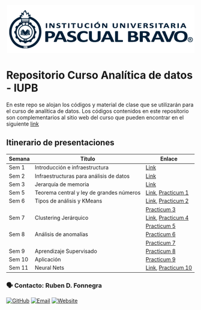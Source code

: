 
<center> <img src="Images/iupb_logo.png" width="500px"/> </center>


# Repositorio Curso Analítica de datos - IUPB

En este repo se alojan los códigos y material de clase que se utilizarán para el curso de analítica de datos. Los códigos contenidos en este repositorio son complementarios al sitio web del curso que pueden encontrar en el siguiente [link](https://sites.google.com/pascualbravo.edu.co/analitica-datos-presencia/presentaci%C3%B3n)


## Itinerario de presentaciones

| Semana | Título | Enlace |
|---|---|---|
| Sem 1 | Introducción e infraestructura | [Link](https://docs.google.com/presentation/d/137RJFWS8mQjaWugO7EcMGUhRBeToeU6AOgmpAwaHqG8/edit?usp=sharing) 
| Sem 2 | Infraestructuras para análisis de datos | [Link](https://docs.google.com/presentation/d/1f4w80HbtQPWiXKut-2Ezepie1Rrp4PiCMNZJSaiMwD0/edit?usp=sharing) 
| Sem 3 | Jerarquía de memoria | [Link](https://docs.google.com/presentation/d/1N1StbCWDEpE_FYBPsvRMrTLU1D19Kz-C_oaWlsnzehE/edit?usp=sharing) 
| Sem 5 | Teorema central y ley de grandes números | [Link](https://docs.google.com/presentation/d/1eyCJ1O-beCWy9SJBTVfFAMWUw-uZhOsLTS9xgi_pHgQ/edit#slide=id.g27ad74154df_0_0), [Practicum 1](https://github.com/rubenfonnegra/analitica_datos/blob/master/Sem_5/Practicum_1.ipynb) 
| Sem 6 | Tipos de análisis y KMeans | [Link](https://docs.google.com/presentation/d/1ppdv35H4vk97xD9pP0X91SxHxBQbrRRxuMEP2RDeZeA/edit?usp=sharing), [Practicum 2](https://github.com/rubenfonnegra/analitica_datos/blob/master/Sem_6/Practicum_2.ipynb)
|   |  | [Practicum 3](https://github.com/rubenfonnegra/analitica_datos/blob/master/Sem_6/Practicum_3.ipynb) 
| Sem 7 | Clustering Jerárquico | [Link](https://docs.google.com/presentation/d/1lbfjixb3nDVQwKYDe7tGtxIkS6-eJlWiUWPJ7iL1qpU/edit?usp=sharing), [Practicum 4](https://github.com/rubenfonnegra/analitica_datos/blob/master/Sem_7/Practicum_4.ipynb)
|   |  | [Practicum 5](https://github.com/rubenfonnegra/analitica_datos/blob/master/Sem_7/Practicum_5.ipynb) 
| Sem 8 | Análisis de anomalías | [Practicum 6](https://github.com/rubenfonnegra/analitica_datos/blob/master/Sem_8/Practicum_6.ipynb)
|   |  | [Practicum 7](https://github.com/rubenfonnegra/analitica_datos/blob/master/Sem_8/Practicum_7.ipynb) 
| Sem 9 | Aprendizaje Supervisado | [Practicum 8](https://github.com/rubenfonnegra/analitica_datos/blob/master/Sem_9/Practicum_8.ipynb)
| Sem 10 | Aplicación | [Practicum 9](https://github.com/rubenfonnegra/analitica_datos/blob/master/Sem_10/Practicum_9.ipynb)
| Sem 11 | Neural Nets | [Link](https://es.slideshare.net/databricks/introduction-to-neural-networks-122033415), [Practicum 10](https://github.com/rubenfonnegra/analitica_datos/blob/master/Sem_11/Practicum_10.ipynb)





### 🗣️ Contacto: Ruben D. Fonnegra

  [![GitHub](https://img.shields.io/badge/github-%23121011.svg?style=for-the-badge&logo=github&logoColor=white)](https://github.com/rubenfonnegra) 
  [![Email](https://img.shields.io/badge/Email-c14438?style=for-the-badge&logo=gmail&logoColor=white)](mailto:ruben.fonnegra@pascuabravo.edu.co "Connect via Email")
  [![Website](https://img.shields.io/badge/website-%230070D1.svg?style=for-the-badge&logo=About.me&logoColor=white)](https://rubenfonnegra.github.io/)
